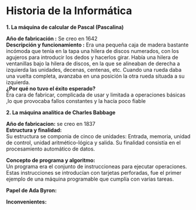 #  Historia de la Informática

**1. La máquina de calcular de Pascal (Pascalina)**

**Año de fabricación :** Se creo en 1642  
**Descripción y funcionamiento :** 
Era una pequeña caja de madera bastante incómoda que tenía en la tapa una hilera de discos numerados, con los agujeros para introducir los dedos y hacerlos girar. Había una hilera de ventanillas bajo la hilera de discos, en la que se alineaban de derecha a izquierda las unidades, decenas, centenas, etc.
Cuando una rueda daba una vuelta completa, avanzaba en una posición la otra rueda situada a su izquierda.  
**¿Por qué no tuvo el éxito esperado?**  
Era cara de fabricar, complicada de usar y limitada a operaciones básicas ,lo que provocaba fallos constantes y la hacía poco fiable




**2. La máquina analítica de Charles Babbage**

**Año de fabricacion:** se creo en 1837  
**Estructura y finalidad:**  
Su estructura se componia de cinco de unidades: Entrada, memoria, unidad de control, unidad aritmético-lógica y salida. Su finalidad consistía en el procesamiento automático de datos.

**Concepto de programa y algoritmo:**  
Un programa era el conjunto de instruccioneas para ejecutar operaciones.
Estas instrucciones se introducían con tarjetas perforadas, fue el primer ejemplo de una máquina programable que cumplía con varias tareas.

**Papel de Ada Byron:**  


**Inconvenientes:**  


